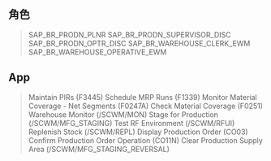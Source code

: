 ## 角色
> SAP_BR_PRODN_PLNR
> SAP_BR_PRODN_SUPERVISOR_DISC
> SAP_BR_PRODN_OPTR_DISC
> SAP_BR_WAREHOUSE_CLERK_EWM
> SAP_BR_WAREHOUSE_OPERATIVE_EWM
## App
> Maintain PIRs (F3445)
> Schedule MRP Runs (F1339)
> Monitor Material Coverage - Net Segments (F0247A)
> Check Material Coverage (F0251)
> Warehouse Monitor (/SCWM/MON)
> Stage for Production (/SCWM/MFG_STAGING)
> Test RF Environment (/SCWM/RFUI)
> Replenish Stock (/SCWM/REPL)
> Display Production Order (CO03)
> Confirm Production Order Operation (CO11N)
> Clear Production Supply Area (/SCWM/MFG_STAGING_REVERSAL)
